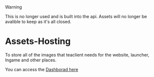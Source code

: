 > [!WARNING]
> This is no longer used and is built into the api. Assets will no longer be avalible to keep as it's all closed.

# Assets-Hosting
To store all of the images that teaclient needs for the website, launcher, Ingame and other places.



You can access the [Dashborad here][Host]




[Host]: https://cdn.teaclient.net
